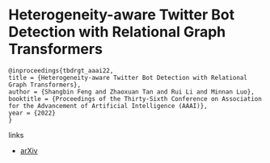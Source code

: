 # Heterogeneity-aware Twitter Bot Detection with Relational Graph Transformers

```
@inproceedings{tbdrgt_aaai22,
title = {Heterogeneity-aware Twitter Bot Detection with Relational Graph Transformers},
author = {Shangbin Feng and Zhaoxuan Tan and Rui Li and Minnan Luo},
booktitle = {Proceedings of the Thirty-Sixth Conference on Association for the Advancement of Artificial Intelligence (AAAI)},
year = {2022}
}
```

links
- [arXiv](https://arxiv.org/abs/2109.02927)
